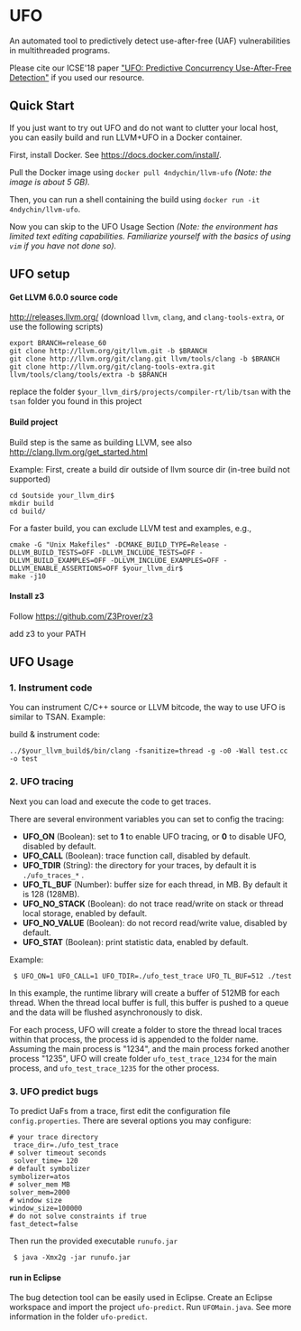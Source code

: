 # UFO

An automated tool to predictively detect use-after-free (UAF) vulnerabilities in multithreaded programs.

Please cite our ICSE'18 paper ["UFO: Predictive Concurrency Use-After-Free Detection"](https://parasol.tamu.edu/people/jeff/academic/ufo.pdf) if you used our resource.

## Quick Start

If you just want to try out UFO and do not want to clutter your local host, you can easily build and run LLVM+UFO in a Docker container.

First, install Docker. See https://docs.docker.com/install/.

Pull the Docker image using `docker pull 4ndychin/llvm-ufo` *(Note: the image is about 5 GB).*

Then, you can run a shell containing the build using `docker run -it 4ndychin/llvm-ufo`.

Now you can skip to the UFO Usage Section *(Note: the environment has limited text editing capabilities. Familiarize yourself with the basics of using `vim` if you have not done so).*

## UFO setup

#### Get LLVM 6.0.0 source code

http://releases.llvm.org/ (download `llvm`, `clang`, and `clang-tools-extra`, or use the following scripts)

```
export BRANCH=release_60
git clone http://llvm.org/git/llvm.git -b $BRANCH
git clone http://llvm.org/git/clang.git llvm/tools/clang -b $BRANCH
git clone http://llvm.org/git/clang-tools-extra.git llvm/tools/clang/tools/extra -b $BRANCH
```

replace the folder `$your_llvm_dir$/projects/compiler-rt/lib/tsan` with the `tsan` folder you found in this project

#### Build project

Build step is the same as building LLVM, see also http://clang.llvm.org/get_started.html

Example:
First, create a build dir outside of llvm source dir (in-tree build not supported)
```
cd $outside your_llvm_dir$
mkdir build
cd build/
```

For a faster build, you can exclude LLVM test and examples, e.g.,
```
cmake -G "Unix Makefiles" -DCMAKE_BUILD_TYPE=Release -DLLVM_BUILD_TESTS=OFF -DLLVM_INCLUDE_TESTS=OFF -DLLVM_BUILD_EXAMPLES=OFF -DLLVM_INCLUDE_EXAMPLES=OFF -DLLVM_ENABLE_ASSERTIONS=OFF $your_llvm_dir$
make -j10
```

#### Install z3 

Follow https://github.com/Z3Prover/z3

add z3 to your PATH

## UFO Usage

### 1. Instrument code

You can instrument C/C++ source or LLVM bitcode, the way to use UFO is similar to TSAN.
Example:

build & instrument code:

```../$your_llvm_build$/bin/clang -fsanitize=thread -g -o0 -Wall test.cc -o test```

### 2. UFO tracing

Next you can load and execute the code to get traces.

There are several environment variables you can set to config the tracing:

- **UFO_ON** (Boolean): set to __1__ to enable UFO tracing, or __0__ to disable UFO, disabled by default. 
- **UFO_CALL** (Boolean): trace function call, disabled by default.
- **UFO_TDIR** (String): the directory for your traces, by default it is ```./ufo_traces_*``` .
- **UFO_TL_BUF** (Number): buffer size for each thread, in MB. By default it is 128 (128MB).
- **UFO_NO_STACK** (Boolean): do not trace read/write on stack or thread local storage, enabled by default.
- **UFO_NO_VALUE** (Boolean): do not record read/write value, disabled by default.
- **UFO_STAT** (Boolean): print statistic data, enabled by default.

Example:
```
 $ UFO_ON=1 UFO_CALL=1 UFO_TDIR=./ufo_test_trace UFO_TL_BUF=512 ./test
```
In this example, the runtime library will create a buffer of 512MB for each thread.
When the thread local buffer is full, this buffer is pushed to a queue and the data will be flushed asynchronously to disk.

For each process, UFO will create a folder to store the thread local traces within that process, the process id is appended to the folder name. Assuming the main process is "1234", and the main process forked another process "1235",
UFO will create folder `ufo_test_trace_1234` for the main process, and `ufo_test_trace_1235` for the other process.

### 3. UFO predict bugs

To predict UaFs from a trace, first edit the configuration file `config.properties`. There are several options you may configure:

```
# your trace directory
 trace_dir=./ufo_test_trace 
# solver timeout seconds
 solver_time= 120
# default symbolizer
symbolizer=atos
# solver_mem MB
solver_mem=2000
# window size
window_size=100000
# do not solve constraints if true
fast_detect=false
```

Then run the provided executable `runufo.jar`
```
 $ java -Xmx2g -jar runufo.jar
```

#### run in Eclipse
The bug detection tool can be easily used in Eclipse. Create an Eclipse workspace and import the project `ufo-predict`. Run `UFOMain.java`. See more information in the folder `ufo-predict`.
